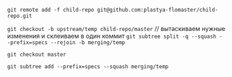 `git remote add -f child-repo git@github.com:plastya-flomaster/child-repo.git`

`git checkout -b upstream/temp child-repo/master` 
// вытаскиваем нужные изменения и склеиваем в один коммит
`git subtree split -q --squash --prefix=specs --rejoin -b merging/temp`

`git checkout master`

`git subtree add --prefix=specs --squash merging/temp`

